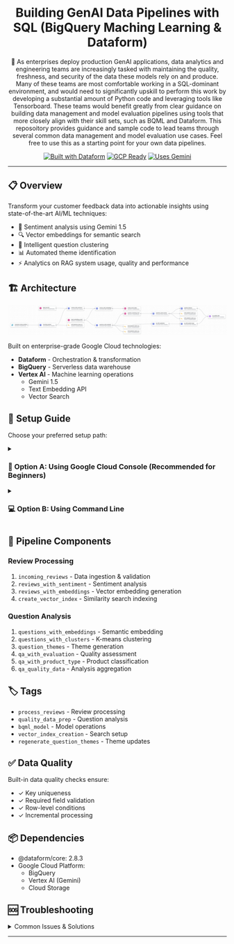 <div align="center">

# Building GenAI Data Pipelines with SQL (BigQuery Maching Learning & Dataform)

🤖 As enterprises deploy production GenAI applications, data analytics and engineering teams are increasingly tasked with maintaining the quality, freshness, and security of the data these models rely on and produce. Many of these teams are most comfortable working in a SQL-dominant environment, and would need to significantly upskill to perform this work by developing a substantial amount of Python code and leveraging tools like Tensorboard. These teams would benefit greatly from clear guidance on building data management and model evaluation pipelines using tools that more closely align with their skill sets, such as BQML and Dataform. This reposoitory provides guidance and sample code to lead teams through several common data management and model evaluation use cases.  Feel free to use this as a starting point for your own data pipelines.

[![Built with Dataform](https://img.shields.io/badge/Built%20with-Dataform-blue)](https://cloud.google.com/dataform)
[![GCP Ready](https://img.shields.io/badge/GCP-Ready-green)](https://cloud.google.com/)
[![Uses Gemini](https://img.shields.io/badge/AI-Gemini%201.5-purple)](https://cloud.google.com/vertex-ai)

</div>

---

## 📋 Overview

Transform your customer feedback data into actionable insights using state-of-the-art AI/ML techniques:

- 🎯 Sentiment analysis using Gemini 1.5
- 🔍 Vector embeddings for semantic search
- 🔮 Intelligent question clustering
- 📊 Automated theme identification
- ⚡ Analytics on RAG system usage, quality and performance

## 🏗️ Architecture

<div align="center">

![Architecture Diagram](./docs/assets/architecture.png)

</div>

Built on enterprise-grade Google Cloud technologies:

- **Dataform** - Orchestration & transformation
- **BigQuery** - Serverless data warehouse
- **Vertex AI** - Machine learning operations
  - Gemini 1.5
  - Text Embedding API
  - Vector Search

## 🚀 Setup Guide

Choose your preferred setup path:

<details>
<summary><h3>📱 Option A: Using Google Cloud Console (Recommended for Beginners)</h3></summary>

### Step 1: Initial Setup

1. **Access Google Cloud Console**
   - Navigate to [console.cloud.google.com](https://console.cloud.google.com)
   - Create or select your project
   - Note your `Project ID` for later use

2. **Enable Required APIs**
   - Go to [APIs & Services](https://console.cloud.google.com/apis/dashboard)
   - Click "Enable APIs and Services"
   - Enable the following:
     - BigQuery API
     - BigQuery Connection API
     - Cloud Storage API
     - Vertex AI API

### Step 2: Create Storage Bucket

1. Navigate to [Cloud Storage](https://console.cloud.google.com/storage)
2. Click "Create Bucket"
   - Name: `your-project-consumer-reviews`
   - Location: `us-central1`
   - Default storage class: `Standard`
   - Access control: `Uniform`
3. Click "Create"
4. Upload Data:
   - Open your new bucket
   - Click "Upload Files"
   - Select `consumer_review_data.parquet`
   - Wait for completion

### Step 3: Initialize BigQuery Dataset

1. Open [BigQuery Console](https://console.cloud.google.com/bigquery)
2. Create Dataset:
   - Click your project name
   - Click "Create Dataset"
   - Dataset ID: `consumer_reviews_dataset`
   - Data location: `US (multi-region)`
   - Click "Create dataset"
3. Load Data:
   - Click "Create Table"
   - Source: Select "Google Cloud Storage"
   - File format: `Parquet`
   - Source path: `gs://your-project-consumer-reviews/consumer_review_data.parquet`
   - Table name: `consumer_review_data`
   - Schema: Select "Auto detect"
   - Click "Create table"

### Step 4: Configure Remote Connection

1. **Create Connection**
   - In BigQuery, click "More" → "Connections"
   - Click "Create Connection"
   - Configure:
     ```
     Connection type: Cloud Resource
     Service: Vertex AI
     Connection ID: vertex-ai
     Location: us-central1
     ```
   - Click "Create"

2. **Set Up Permissions**
   - Go to [IAM & Admin](https://console.cloud.google.com/iam-admin)
   - Find: `bq-connection-sa@your-project-id.iam.gserviceaccount.com`
   - Add roles:
     - Vertex AI User
     - BigQuery Admin

### Step 5: Update Configuration Files

1. Edit `dataform.json`:
   ```json
   {
     "defaultSchema": "consumer_reviews_dataset",
     "defaultDatabase": "your-project-id",
     "defaultLocation": "US"
   }
   ```

2. Edit `includes/constants.js`:
   ```javascript
   const PROJECT_ID = "your-project-id";
   const SCHEMA_NAME = "consumer_reviews_dataset";
   const REMOTE_CONNECTION = "projects/your-project-id/locations/us-central1/connections/vertex-ai";
   ```

### Step 6: Verify Setup

1. In BigQuery Console:
   - Run: `SELECT COUNT(*) FROM consumer_reviews_dataset.consumer_review_data`
2. Check Connection:
   - Go to "Connections"
   - Verify `vertex-ai` status is "Connected"

</details>

<details>
<summary><h3>💻 Option B: Using Command Line</h3></summary>

### Step 1: Initial Setup

```bash
# Set environment variables
export PROJECT_ID="your-project-id"
export BUCKET_NAME="${PROJECT_ID}-consumer-reviews"

# Configure gcloud
gcloud config set project $PROJECT_ID

# Enable APIs
gcloud services enable bigquery.googleapis.com
gcloud services enable bigqueryconnection.googleapis.com
gcloud services enable storage.googleapis.com
gcloud services enable aiplatform.googleapis.com
```

### Step 2: Create Storage Bucket

```bash
# Create bucket
gsutil mb -l us-central1 gs://$BUCKET_NAME

# Upload data
gsutil cp consumer_review_data.parquet gs://$BUCKET_NAME/
```

### Step 3: Initialize BigQuery Dataset

```bash
# Create dataset
bq mk --dataset \
  --location=US \
  ${PROJECT_ID}:consumer_reviews_dataset

# Load data
bq query --use_legacy_sql=false \
  "LOAD DATA INTO \`${PROJECT_ID}.consumer_reviews_dataset.consumer_review_data\`
   FROM FILES (
     format = 'PARQUET',
     uris = ['gs://${BUCKET_NAME}/consumer_review_data.parquet']
   );"
```

### Step 4: Configure Remote Connection

```bash
# Create connection
bq mk --connection \
  --location=us-central1 \
  --project_id=${PROJECT_ID} \
  --connection_type=CLOUD_RESOURCE \
  vertex-ai

# Get service account
export CONNECTION_SA=$(bq show --connection ${PROJECT_ID}.us-central1.vertex-ai \
  | grep "serviceAccountId" | cut -d'"' -f4)

# Grant permissions
gcloud projects add-iam-policy-binding ${PROJECT_ID} \
  --member="serviceAccount:${CONNECTION_SA}" \
  --role="roles/aiplatform.user"

gcloud projects add-iam-policy-binding ${PROJECT_ID} \
  --member="serviceAccount:${CONNECTION_SA}" \
  --role="roles/bigquery.admin"
```

### Step 5: Update Configuration Files

```bash
# Get connection ID
export CONNECTION_ID=$(bq show --connection ${PROJECT_ID}.us-central1.vertex-ai \
  | grep "name" | cut -d'"' -f4)

# Update files (manual step)
echo "Update dataform.json and constants.js with your project details"
```

### Step 6: Verify Setup

```bash
# Check data
bq query --use_legacy_sql=false \
  "SELECT COUNT(*) FROM ${PROJECT_ID}.consumer_reviews_dataset.consumer_review_data"

# Verify connection
bq show --connection ${PROJECT_ID}.us-central1.vertex-ai

# Test Vertex AI access
gcloud ai models list --region=us-central1
```

</details>

## 🔄 Pipeline Components

### Review Processing
1. `incoming_reviews` - Data ingestion & validation
2. `reviews_with_sentiment` - Sentiment analysis
3. `reviews_with_embeddings` - Vector embedding generation
4. `create_vector_index` - Similarity search indexing

### Question Analysis
1. `questions_with_embeddings` - Semantic embedding
2. `questions_with_clusters` - K-means clustering
3. `question_themes` - Theme generation
4. `qa_with_evaluation` - Quality assessment
5. `qa_with_product_type` - Product classification
6. `qa_quality_data` - Analysis aggregation

## 🏷️ Tags

- `process_reviews` - Review processing
- `quality_data_prep` - Question analysis
- `bqml_model` - Model operations
- `vector_index_creation` - Search setup
- `regenerate_question_themes` - Theme updates

## ✅ Data Quality

Built-in data quality checks ensure:
- ✓ Key uniqueness
- ✓ Required field validation
- ✓ Row-level conditions
- ✓ Incremental processing

## 📦 Dependencies

- @dataform/core: 2.8.3
- Google Cloud Platform:
  - BigQuery
  - Vertex AI (Gemini)
  - Cloud Storage

## 🆘 Troubleshooting

<details>
<summary>Common Issues & Solutions</summary>

### Permission Errors
```bash
# Verify IAM roles
gcloud projects get-iam-policy $PROJECT_ID \
  --flatten="bindings[].members" \
  --format='table(bindings.role)' \
  --filter="bindings.members:$(gcloud config get-value account)"
```

### Connection Issues
```bash
# Check API status
gcloud services list --enabled | grep -E "bigquery|aiplatform"

# Verify service account
gcloud iam service-accounts describe ${CONNECTION_SA}
```

### Data Loading Issues
```bash
# Check job status
bq show -j ${PROJECT_ID}:US.recent_job_id
```

</details>

---
